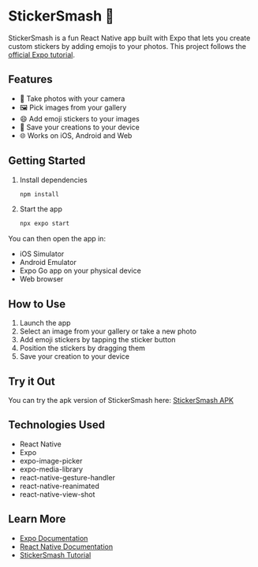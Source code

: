 # StickerSmash 🎨

StickerSmash is a fun React Native app built with Expo that lets you create custom stickers by adding emojis to your photos. This project follows the [official Expo tutorial](https://docs.expo.dev/tutorial/introduction/).

## Features

- 📸 Take photos with your camera
- 🖼️ Pick images from your gallery 
- 😄 Add emoji stickers to your images
- 💾 Save your creations to your device
- 🌐 Works on iOS, Android and Web

## Getting Started

1. Install dependencies

   ```bash
   npm install
   ```

2. Start the app

   ```bash
   npx expo start
   ```

You can then open the app in:

- iOS Simulator
- Android Emulator  
- Expo Go app on your physical device
- Web browser

## How to Use

1. Launch the app
2. Select an image from your gallery or take a new photo
3. Add emoji stickers by tapping the sticker button
4. Position the stickers by dragging them
5. Save your creation to your device

## Try it Out

You can try the apk version of StickerSmash here:
[StickerSmash APK](https://expo.dev/accounts/m.sundae/projects/StickerSmash/builds/b192be61-2efd-4f94-b85a-feb1fa1de7c0)

## Technologies Used

- React Native
- Expo
- expo-image-picker
- expo-media-library
- react-native-gesture-handler
- react-native-reanimated
- react-native-view-shot

## Learn More

- [Expo Documentation](https://docs.expo.dev/)
- [React Native Documentation](https://reactnative.dev/)
- [StickerSmash Tutorial](https://docs.expo.dev/tutorial/introduction/)
